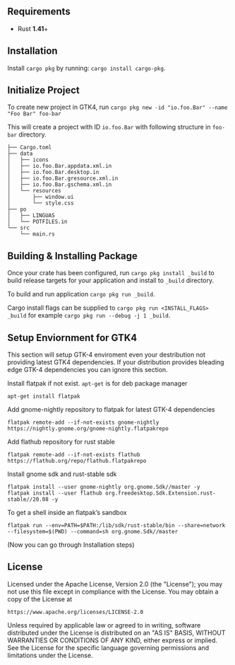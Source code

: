 ## Requirements

- Rust **1.41**+

## Installation

Install `cargo pkg` by running: `cargo install cargo-pkg`.

## Initialize Project

To create new project in GTK4, run `cargo pkg new -id "io.foo.Bar" --name "Foo Bar" foo-bar`

This will create a project with ID `io.foo.Bar` with following structure in `foo-bar` directory.
```
├── Cargo.toml
├── data
│   ├── icons
│   ├── io.foo.Bar.appdata.xml.in
│   ├── io.foo.Bar.desktop.in
│   ├── io.foo.Bar.gresource.xml.in
│   ├── io.foo.Bar.gschema.xml.in
│   └── resources
│       ├── window.ui
│       └── style.css
├── po
│   ├── LINGUAS
│   └── POTFILES.in
└── src
    └── main.rs
```

## Building & Installing Package

Once your crate has been configured, run `cargo pkg install _build` to build release
targets for your application and install to `_build` directory.

To build and run application `cargo pkg run _build`.

Cargo install flags can be supplied to `cargo pkg run <INSTALL_FLAGS> _build` for example
`cargo pkg run --debug -j 1 _build`.

## Setup Enviornment for GTK4

This section will setup GTK-4 enviroment even your destribution not providing latest GTK4 dependencies. If your distribution provides bleading edge GTK-4 dependencies you can ignore this section.

Install flatpak if not exist. `apt-get` is for deb package manager
```
apt-get install flatpak
```

Add gnome-nightly repository to flatpak for latest GTK-4 dependencies
```
flatpak remote-add --if-not-exists gnome-nightly https://nightly.gnome.org/gnome-nightly.flatpakrepo
```

Add flathub repository for rust stable
```
flatpak remote-add --if-not-exists flathub https://flathub.org/repo/flathub.flatpakrepo
```

Install gnome sdk and rust-stable sdk
```
flatpak install --user gnome-nightly org.gnome.Sdk//master -y
flatpak install --user flathub org.freedesktop.Sdk.Extension.rust-stable//20.08 -y
```

To get a shell inside an flatpak’s sandbox
```
flatpak run --env=PATH=$PATH:/lib/sdk/rust-stable/bin --share=network --filesystem=$(PWD) --command=sh org.gnome.Sdk//master
```


(Now you can go through Installation steps)

## License

Licensed under the Apache License, Version 2.0 (the "License");
you may not use this file except in compliance with the License.
You may obtain a copy of the License at

    https://www.apache.org/licenses/LICENSE-2.0

Unless required by applicable law or agreed to in writing, software
distributed under the License is distributed on an "AS IS" BASIS,
WITHOUT WARRANTIES OR CONDITIONS OF ANY KIND, either express or implied.
See the License for the specific language governing permissions and
limitations under the License.

[//]: # (general links)

[cargo subcommand]: https://github.com/rust-lang/cargo/wiki/Third-party-cargo-subcommands
